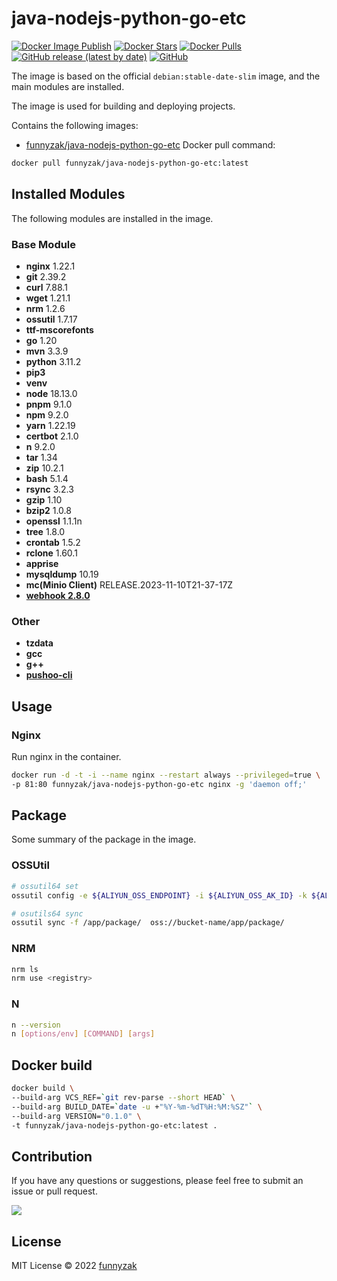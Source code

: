 # java-nodejs-python-go-etc

[![Docker Image Publish](https://github.com/funnyzak/java-nodejs-python-go-etc-docker/actions/workflows/image-publish.yml/badge.svg)](https://github.com/funnyzak/java-nodejs-python-go-etc-docker/actions/workflows/image-publish.yml)
[![Docker Stars][docker-star-image]][repository-url]
[![Docker Pulls][docker-pull-image]][repository-url]
[![GitHub release (latest by date)][latest-release]][repository-url]
[![GitHub][license-image]][repository-url]

The image is based on the official `debian:stable-date-slim` image, and the main modules are installed.

The image is used for building and deploying projects.

Contains the following images:

- [funnyzak/java-nodejs-python-go-etc](https://hub.docker.com/r/funnyzak/java-nodejs-python-go-etc)
Docker pull command:

```bash
docker pull funnyzak/java-nodejs-python-go-etc:latest
```

## Installed Modules

The following modules are installed in the image.

### Base Module

- **nginx** 1.22.1
- **git** 2.39.2
- **curl** 7.88.1
- **wget** 1.21.1
- **nrm** 1.2.6
- **ossutil** 1.7.17
- **ttf-mscorefonts**
- **go** 1.20
- **mvn** 3.3.9
- **python** 3.11.2
- **pip3**
- **venv**
- **node** 18.13.0
- **pnpm** 9.1.0
- **npm** 9.2.0
- **yarn** 1.22.19
- **certbot** 2.1.0
- **n** 9.2.0
- **tar** 1.34
- **zip** 10.2.1
- **bash** 5.1.4
- **rsync** 3.2.3
- **gzip** 1.10
- **bzip2** 1.0.8
- **openssl** 1.1.1n
- **tree** 1.8.0
- **crontab** 1.5.2
- **rclone** 1.60.1
- **apprise** 
- **mysqldump** 10.19
- **mc(Minio Client)** RELEASE.2023-11-10T21-37-17Z
- **[webhook 2.8.0](https://github.com/adnanh/webhook)**

### Other

- **tzdata**
- **gcc**
- **g++**
- **[pushoo-cli](https://github.com/funnyzak/pushoo-cli)**

## Usage

### Nginx

Run nginx in the container.

```bash
docker run -d -t -i --name nginx --restart always --privileged=true \
-p 81:80 funnyzak/java-nodejs-python-go-etc nginx -g 'daemon off;'
```

## Package

Some summary of the package in the image.

### OSSUtil

```bash
# ossutil64 set
ossutil config -e ${ALIYUN_OSS_ENDPOINT} -i ${ALIYUN_OSS_AK_ID} -k ${ALIYUN_OSS_AK_SID} -L CH

# osutils64 sync
ossutil sync -f /app/package/  oss://bucket-name/app/package/
```

### NRM

```bash
nrm ls
nrm use <registry>
```

### N

```bash
n --version
n [options/env] [COMMAND] [args]
```

## Docker build

```bash
docker build \
--build-arg VCS_REF=`git rev-parse --short HEAD` \
--build-arg BUILD_DATE=`date -u +"%Y-%m-%dT%H:%M:%SZ"` \
--build-arg VERSION="0.1.0" \
-t funnyzak/java-nodejs-python-go-etc:latest .
```

## Contribution

If you have any questions or suggestions, please feel free to submit an issue or pull request.

<a href="https://github.com/funnyzak/java-nodejs-python-go-etc-docker/graphs/contributors">
  <img src="https://contrib.rocks/image?repo=funnyzak/java-nodejs-python-go-etc-docker" />
</a>

## License

MIT License © 2022 [funnyzak](https://github.com/funnyzak)

[build-status-image]: https://github.com/funnyzak/java-nodejs-python-go-etc-docker/actions/workflows/build.yml/badge.svg
[build-status]: https://github.com/funnyzak/java-nodejs-python-go-etc-docker/actions
[repository-url]: https://github.com/funnyzak/java-nodejs-python-go-etc-docker
[license-image]: https://img.shields.io/github/license/funnyzak/java-nodejs-python-go-etc-docker?style=flat-square&logo=github&logoColor=white&label=license
[latest-release]: https://img.shields.io/github/v/release/funnyzak/java-nodejs-python-go-etc-docker
[docker-star-image]: https://img.shields.io/docker/stars/funnyzak/java-nodejs-python-go-etc.svg?style=flat-square
[docker-pull-image]: https://img.shields.io/docker/pulls/funnyzak/java-nodejs-python-go-etc.svg?style=flat-square
[docker-image-size]: https://img.shields.io/docker/image-size/funnyzak/java-nodejs-python-go-etc
[docker-hub-url]: https://hub.docker.com/r/funnyzak/java-nodejs-python-go-etc
[java11-docker-image-size]: https://img.shields.io/docker/image-size/funnyzak/java11-nodejs-python-go-etc
[java11-docker-hub-url]: https://hub.docker.com/r/funnyzak/java11-nodejs-python-go-etc